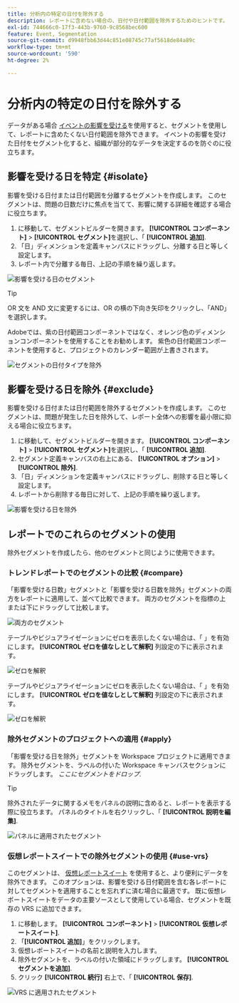 ```yaml
---
title: 分析内の特定の日付を除外する
description: レポートに含めない場合の、日付や日付範囲を除外するためのヒントです。
exl-id: 744666c0-17f3-443b-9760-9c8568bec600
feature: Event, Segmentation
source-git-commit: d9948fbb63d44c851e08745c77af5618de84a89c
workflow-type: tm+mt
source-wordcount: '590'
ht-degree: 2%

---
```


# 分析内の特定の日付を除外する

データがある場合 [イベントの影響を受ける](overview.md)を使用すると、セグメントを使用して、レポートに含めたくない日付範囲を除外できます。 イベントの影響を受けた日付をセグメント化すると、組織が部分的なデータを決定するのを防ぐのに役立ちます。

## 影響を受ける日を特定 {#isolate}

影響を受ける日付または日付範囲を分離するセグメントを作成します。 このセグメントは、問題の日数だけに焦点を当てて、影響に関する詳細を確認する場合に役立ちます。

1. に移動して、セグメントビルダーを開きます。 **[!UICONTROL コンポーネント]** > **[!UICONTROL セグメント]**&#x200B;を選択し、「 **[!UICONTROL 追加]**.
2. 「日」ディメンションを定義キャンバスにドラッグし、分離する日と等しく設定します。
3. レポート内で分離する毎日、上記の手順を繰り返します。

![影響を受ける日のセグメント](assets/affected_days.jpg)

>[!TIP]
>
>OR 文を AND 文に変更するには、OR の横の下向き矢印をクリックし、「AND」を選択します。

Adobeでは、紫の日付範囲コンポーネントではなく、オレンジ色のディメンションコンポーネントを使用することをお勧めします。 紫色の日付範囲コンポーネントを使用すると、プロジェクトのカレンダー範囲が上書きされます。

![セグメントの日付タイプを除外](assets/exclude_segment_day_type.jpg)

## 影響を受ける日を除外 {#exclude}

影響を受ける日付または日付範囲を除外するセグメントを作成します。 このセグメントは、問題が発生した日を除外して、レポート全体への影響を最小限に抑える場合に役立ちます。

1. に移動して、セグメントビルダーを開きます。 **[!UICONTROL コンポーネント]** > **[!UICONTROL セグメント]**&#x200B;を選択し、「 **[!UICONTROL 追加]**.
2. セグメント定義キャンバスの右上にある、 **[!UICONTROL オプション]** > **[!UICONTROL 除外]**.
3. 「日」ディメンションを定義キャンバスにドラッグし、削除する日と等しく設定します。
4. レポートから削除する毎日に対して、上記の手順を繰り返します。

![影響を受ける日を除外](assets/exclude_affected_days.jpg)

## レポートでのこれらのセグメントの使用

除外セグメントを作成したら、他のセグメントと同じように使用できます。

### トレンドレポートでのセグメントの比較 {#compare}

「影響を受ける日数」セグメントと「影響を受ける日数を除外」セグメントの両方をレポートに適用して、並べて比較できます。 両方のセグメントを指標の上または下にドラッグして比較します。

![両方のセグメント](assets/affected_and_exclude.png)

テーブルやビジュアライゼーションにゼロを表示したくない場合は、「 」を有効にします。 **[!UICONTROL ゼロを値なしとして解釈]** 列設定の下に表示されます。

![ゼロを解釈](assets/interpret_zero.png)

テーブルやビジュアライゼーションにゼロを表示したくない場合は、「 」を有効にします。 **[!UICONTROL ゼロを値なしとして解釈]** 列設定の下に表示されます。

![ゼロを解釈](assets/interpret_zero.png)

### 除外セグメントのプロジェクトへの適用 {#apply}

「影響を受ける日を除外」セグメントを Workspace プロジェクトに適用できます。 除外セグメントを、ラベルの付いた Workspace キャンバスセクションにドラッグします。 *ここにセグメントをドロップ*.

>[!TIP]
>
>除外されたデータに関するメモをパネルの説明に含めると、レポートを表示する際に役立ちます。 パネルのタイトルを右クリックし、「 **[!UICONTROL 説明を編集]**.

![パネルに適用されたセグメント](assets/exclude_segment_panel.jpg)

### 仮想レポートスイートでの除外セグメントの使用 {#use-vrs}

このセグメントは、 [仮想レポートスイート](/help/components/vrs/vrs-about.md) を使用すると、より便利にデータを除外できます。 このオプションは、影響を受ける日付範囲を含む各レポートに対してセグメントを適用することを忘れずに済む場合に最適です。 既に仮想レポートスイートをデータの主要ソースとして使用している場合、セグメントを既存の VRS に追加できます。

1. に移動します。 **[!UICONTROL コンポーネント]** > **[!UICONTROL 仮想レポートスイート]**.
2. 「**[!UICONTROL 追加]**」をクリックします。
3. 仮想レポートスイートの名前と説明を入力します。
4. 除外セグメントを、ラベルの付いた領域にドラッグします。 **[!UICONTROL セグメントを追加]**.
5. クリック **[!UICONTROL 続行]** 右上で、「 **[!UICONTROL 保存]**.

![VRS に適用されたセグメント](assets/exclude_segment_vrs.png)
